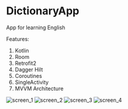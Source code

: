 # DictionaryApp
App for learning English

Features:
1. Kotlin
2. Room
3. Retrofit2
4. Dagger Hilt
5. Coroutines
6. SingleActivity
7. MVVM Architecture

![screen_1](https://user-images.githubusercontent.com/61582241/151706814-25ebeb51-b899-4d0d-b91e-0d9adccbac9d.png)
![screen_2](https://user-images.githubusercontent.com/61582241/151706819-cd15fddc-7806-44fb-ab3b-c5ffdec75995.png)
![screen_3](https://user-images.githubusercontent.com/61582241/151706822-442d61a0-2c13-487d-bc20-f6ccca508eab.png)
![screen_4](https://user-images.githubusercontent.com/61582241/151706825-92adedf7-12ac-437c-9caf-1772efb37227.png)
